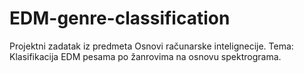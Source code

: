 # EDM-genre-classification
Projektni zadatak iz predmeta Osnovi računarske intelignecije. Tema: Klasifikacija EDM pesama po žanrovima na osnovu spektrograma.
